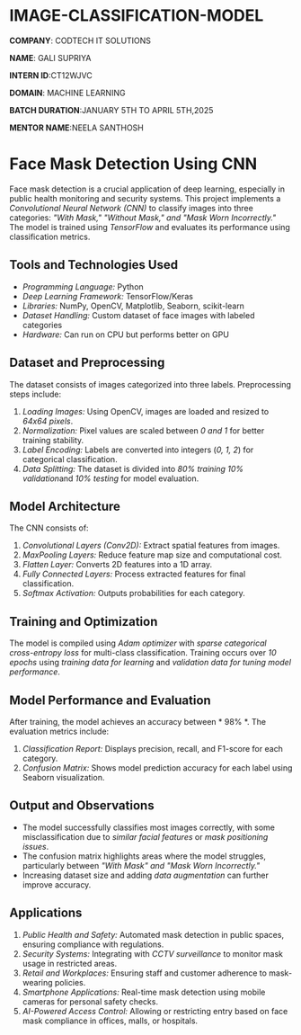 # IMAGE-CLASSIFICATION-MODEL

**COMPANY**: CODTECH IT SOLUTIONS

**NAME**: GALI SUPRIYA

**INTERN ID**:CT12WJVC

**DOMAIN**: MACHINE LEARNING

**BATCH DURATION**:JANUARY 5TH TO APRIL 5TH,2025

**MENTOR NAME**:NEELA SANTHOSH 

# Face Mask Detection Using CNN

Face mask detection is a crucial application of deep learning, especially in public health monitoring and security systems. This project implements a *Convolutional Neural Network (CNN)* to classify images into three categories: *"With Mask," "Without Mask," and "Mask Worn Incorrectly."* The model is trained using *TensorFlow* and evaluates its performance using classification metrics.

## Tools and Technologies Used
- *Programming Language:* Python
- *Deep Learning Framework:* TensorFlow/Keras
- *Libraries:* NumPy, OpenCV, Matplotlib, Seaborn, scikit-learn
- *Dataset Handling:* Custom dataset of face images with labeled categories
- *Hardware:* Can run on CPU but performs better on GPU

## Dataset and Preprocessing
The dataset consists of images categorized into three labels. Preprocessing steps include:
1. *Loading Images:* Using OpenCV, images are loaded and resized to *64x64 pixels*.
2. *Normalization:* Pixel values are scaled between *0 and 1* for better training stability.
3. *Label Encoding:* Labels are converted into integers (*0, 1, 2*) for categorical classification.
4. *Data Splitting:* The dataset is divided into *80% training* *10% validation*and *10% testing* for model evaluation.

## Model Architecture
The CNN consists of:
1. *Convolutional Layers (Conv2D):* Extract spatial features from images.
2. *MaxPooling Layers:* Reduce feature map size and computational cost.
3. *Flatten Layer:* Converts 2D features into a 1D array.
4. *Fully Connected Layers:* Process extracted features for final classification.
5. *Softmax Activation:* Outputs probabilities for each category.

## Training and Optimization
The model is compiled using *Adam optimizer* with *sparse categorical cross-entropy loss* for multi-class classification. Training occurs over *10 epochs* using *training data for learning* and *validation data for tuning model performance*.

## Model Performance and Evaluation
After training, the model achieves an accuracy between * 98% *. The evaluation metrics include:
1. *Classification Report:* Displays precision, recall, and F1-score for each category.
2. *Confusion Matrix:* Shows model prediction accuracy for each label using Seaborn visualization.

## Output and Observations
- The model successfully classifies most images correctly, with some misclassification due to *similar facial features* or *mask positioning issues*.
- The confusion matrix highlights areas where the model struggles, particularly between *"With Mask" and "Mask Worn Incorrectly."*
- Increasing dataset size and adding *data augmentation* can further improve accuracy.

## Applications
1. *Public Health and Safety:* Automated mask detection in public spaces, ensuring compliance with regulations.
2. *Security Systems:* Integrating with *CCTV surveillance* to monitor mask usage in restricted areas.
3. *Retail and Workplaces:* Ensuring staff and customer adherence to mask-wearing policies.
4. *Smartphone Applications:* Real-time mask detection using mobile cameras for personal safety checks.
5. *AI-Powered Access Control:* Allowing or restricting entry based on face mask compliance in offices, malls, or hospitals.
